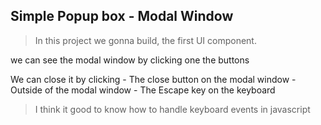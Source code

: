 ## Simple Popup box - Modal Window

> In this project we gonna build, the first UI component.

  we can see the modal window by clicking one the buttons

  We can close it by clicking 
     - The close button on the modal window
     - Outside of the modal window 
     - The Escape key on the keyboard


> I think it good to know how to handle keyboard events in javascript 